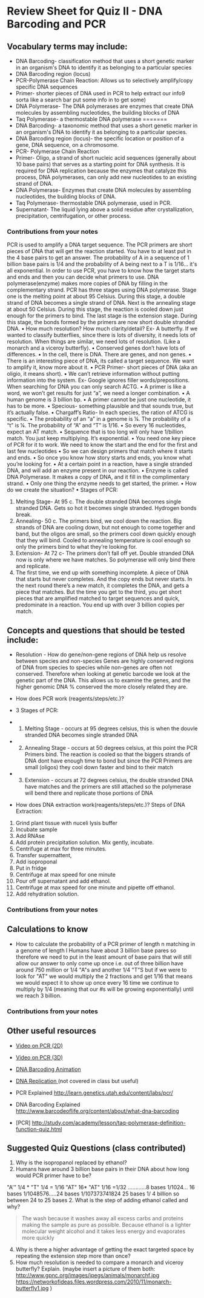 # Review Sheet for Quiz II - DNA Barcoding and PCR

## Vocabulary terms may include:

* DNA Barcoding- classification method that uses a short genetic marker in an organism's DNA to identify it as belonging to a particular species
* DNA Barcoding region (locus)
* PCR-Polymerase Chain Reaction: Allows us to selectively amplify/copy specific DNA sequences 
* Primer- shorter pieces of DNA used in PCR to help extract our info9 sorta like a search bar put some info in to get some)
* DNA Polymerase- The DNA polymerases are enzymes that create DNA molecules by assembling nucleotides, the building blocks of DNA
* Taq Polymerase- a thermostable DNA polymerase
=======
* DNA Barcoding- a taxonomic method that uses a short genetic marker in an organism's DNA to identify it as belonging to a particular species.
* DNA Barcoding region (locus)- the specific location or position of a gene, DNA sequence, on a chromosome.
* PCR- Polymerase Chain Reaction
* Primer- Oligo, a strand of short nucleic acid sequences (generally about 10 base pairs) that serves as a starting point for DNA synthesis. It is required for DNA replication because the enzymes that catalyze this process, DNA polymerases, can only add new nucleotides to an existing strand of DNA.
* DNA Polymerase- Enzymes that create DNA molecules by assembling nucleotides, the building blocks of DNA.
* Taq Polymerase- thermostable DNA polymerase, used in PCR. 
* Supernatant- The liquid lying above a solid residue after crystallization, precipitation, centrifugation, or other process.


### Contributions from your notes
PCR is used to  amplify a DNA target sequence. The PCR primers are short pieces of DNA that will get the reaction started. You have to at least put in the 4 base pairs to get an answer. The probability of A in a sequence of 1 billion base pairs is 1/4 and the probability of A being next to a T is 1/16... it's all exponential. In order to use PCR, you have to know how the target starts and ends and then you can decide what primers to use. DNA polymerase(enzyme) makes more copies of DNA by filling in the complementary strand. PCR has three stages using DNA polymerase. Stage one is the melting point at about 95 Celsius. During this stage, a double strand of DNA becomes a single strand of DNA. Next is the annealing stage at about 50 Celsius. During this stage, the reaction is cooled down just enough for the primers to bind. The last stage is the extension stage. During this stage, the bonds formed by the primers are now short double stranded DNA. •	How much resolution? How much clarity/detail?
Ex- A butterfly. If we wanted to classify butterflies, since there is lots of diversity, it needs lots of resolution. When things are similar, we need lots of resolution. (Like a monarch and a viceroy butterfly). 
•	Conserved genes don’t have lots of differences. 
•	In the cell, there is DNA. There are genes, and non genes. 
•	There is an interesting piece of DNA, its called a target sequence. We want to amplify it, know more about it. 
•	PCR Primer- short pieces of DNA (aka an oligio, it means short). 
•	We can’t retrieve information without putting information into the system. 
Ex- Google ignores filler words/prepositions. When searching for DNA you can only search ACTG. 
•	A primer is like a word, we won’t get results for just “a”, we need a longer combination. 
•	A human genome is 3 billion bp. 
•	A primer cannot be just one nucleotide, it has to be more. 
•	Specious- something plausible and that sounds true, but it’s actually false. 
•	Chargaff’s Ratio- In each species, the ration of ATCG is specific. 
•	The probability of an “a” in a genome is ¼. The probability of a “t” is ¼. The probability of “A” and “T” is 1/16. 
•	So every 16 nucleotides, expect an AT match. 
•	Sequence that is too long will only have 1/billion match. You just keep multiplying. It’s exponential. 
•	You need one key piece of PCR for it to work. We need to know the start and the end for the first and last few nucleotides
•	So we can design primers that match where it starts and ends. 
•	So once you know how story starts and ends, you know what you’re looking for. 
•	At a certain point in a reaction, have a single stranded DNA, and will add an enzyme present in our reaction. 
•	Enzyme is called DNA Polymerase. It makes a copy of DNA, and it fill in the complimentary strand. 
•	Only one thing the enzyme needs to get started, the primer. 
•	How do we create the situation?
•	Stages of PCR:
1.	Melting Stage- At 95 c. The double stranded DNA becomes single stranded DNA. Gets so hot it becomes single stranded. Hydrogen bonds break. 
2.	Annealing- 50 c. The primers bind, we cool down the reaction. Big strands of DNA are cooling down, but not enough to come together and band, but the oligos are small, so the primers cool down quickly enough that they will bind. Cooled to annealing temperature is cool enough so only the primers bind to what they’re looking for. 
3.	Extension- At 72 c- The primers don’t fall off yet. Double stranded DNA now is only where we have matches. So polymerase will only bind there and replicate. 
4.	The first time, we end up with something incomplete. A piece of DNA that starts but never completes. And the copy ends but never starts. In the next round there’s a new match, it completes the DNA, and gets a piece that matches. But the time you get to the third, you get short pieces that are amplified matched to target sequences and quick, predominate in a reaction. You end up with over 3 billion copies per match. 


## Concepts and questions that should be tested include:

* Resolution - How do gene/non-gene regions of DNA help us resolve between species and non-species
Genes are highly conserved regions of DNA from species to species while non-genes are often not conserved. Therefore when looking at genetic barcode we look at the genetic part of the DNA. This allows us to examine the genes, and the higher genomic DNA % conserved the more closely related they are.
* How does PCR work (reagents/steps/etc.)?
* 3 Stages of PCR:
* 1. Melting Stage - occurs at 95 degrees celsius, this is when the douvle stranded DNA becomes single stranded DNA
* 2. Annealing Stage - occurs at 50 degrees celsius, at this point the PCR Primers bind. The reaction is cooled so that the biggers strands of DNA dont have enough time to bond but since the PCR Primers are small (oligos) they cool down faster and bind to their match
* 3. Extension - occurs at 72 degrees celsius, the double stranded DNA have matches and the primers are still attached so the polymerase will bend there and replicate those portions of DNA

* How does DNA extraction work(reagents/steps/etc.)? 
Steps of DNA Extraction:
1.	Grind plant tissue with nuceli lysis buffer
2.	Incubate sample
3.	Add RNAse
4.	Add protein precipitation solution. Mix gently, incubate. 
5.	Centrifuge at max for three minutes. 
6.	Transfer supernattent, 
7.	Add isoproponal 
8.	Put in fridge
9.	Centrifuge at max speed for one minute
10.	Pour off supernatant and add ethanol. 
11.	Centrifuge at max speed for one minute and pipette off ethanol. 
12.	Add rehydration solution. 


### Contributions from your notes

## Calculations to know

* How to calculate the probability of a PCR primer of length n matching in a genome of length l
Humans have about 3 billion base pares so therefore we need to put in the least amount of base pairs that will still allow our answer to only come up once i.e. out of three billion have around 750 million or 1/4 "A"s and another 1/4 "T"S but if we were to look for "AT" we would multiply the 2 fractions and get 1/16 that means we would expect it to show up once every 16 time we continue to multiply by 1/4 (meaning that our #s will be growing exponentially) until we reach 3 billion.

### Contributions from your notes


## Other useful resources

* [Video on PCR (2D)](https://www.dnalc.org/resources/animations/pcr.html)
* [Video on PCR (3D)](https://www.dnalc.org/resources/3d/19-polymerase-chain-reaction.html)
* [DNA Barcoding Animation](https://www.dnalc.org/resources/animations/dna-barcoding.html)
* [DNA Replication ](https://www.dnalc.org/resources/3d/04-mechanism-of-replication-advanced.html)(not covered in class but useful)

* PCR Explained http://learn.genetics.utah.edu/content/labs/pcr/
* DNA Barcoding Explained http://www.barcodeoflife.org/content/about/what-dna-barcoding

* [PCR] http://study.com/academy/lesson/taq-polymerase-definition-function-quiz.html



## Suggested Quiz Questions (class contributed)
1. Why is the isopropanol replaced by ethanol?
2. Humans have around 3 billion base pairs in their DNA about how long would PCR primer have to be?

 "A'" 1/4 * "T" 1/4 = 1/16 "AT" 16* "AT" 1/16 =1/32 ............8 bases 1/1024... 16 bases 1/1048576.....24 bases 1/107373741824  25 bases 1/ 4 billion so between 24 to 25 bases 
2. What is the step of adding ethanol called and why?
>The wash because it washes away all excess carbs and proteins making the sample as pure as possible. 
>Because ethanol is a lighter molecular weight alcohol and it takes less energy and evaporates more quickly
4. Why is there a higher advantage of getting the exact targeted space by repeating the extension step more than once?
5.  How much resolution is needed to compare a monarch and viceroy butterfly? Explain.
(maybe insert a picture of them both: http://www.gpnc.org/images/jpegs/animals/monarchf.jpg 
                                      https://networkofideas.files.wordpress.com/2010/11/monarch-butterfly1.jpg )



